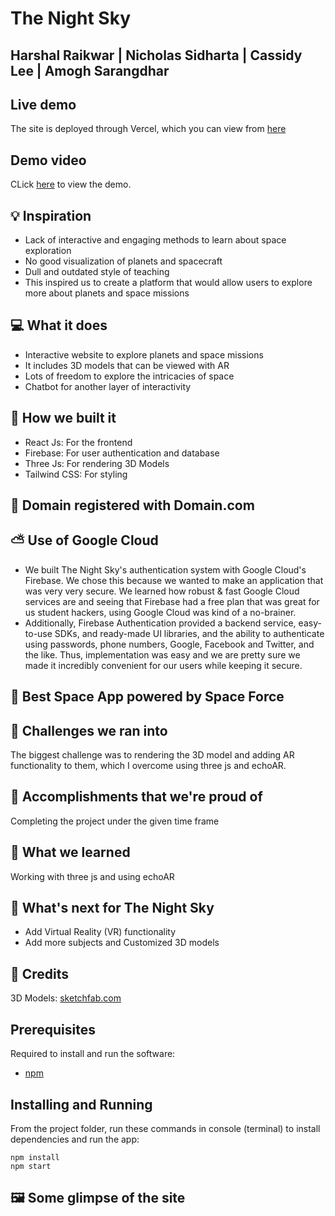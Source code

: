 # The Night Sky
## Harshal Raikwar | Nicholas Sidharta | Cassidy Lee | Amogh Sarangdhar

## Live demo

The site is deployed through Vercel, which you can view from [here](https://the-night-sky.vercel.app/)

## Demo video

CLick [here]() to view the demo.

## 💡 Inspiration
- Lack of interactive and engaging methods to learn about space exploration
- No good visualization of planets and spacecraft
- Dull and outdated style of teaching
- This inspired us to create a platform that would allow users to explore more about planets and space missions

## 💻 What it does
- Interactive website to explore planets and space missions
- It includes 3D models that can be viewed with AR
- Lots of freedom to explore the intricacies of space
- Chatbot for another layer of interactivity


## 🔨 How we built it

- React Js: For the frontend
- Firebase: For user authentication and database
- Three Js: For rendering 3D Models
- Tailwind CSS: For styling

## 📶 Domain registered with Domain.com

## ⛅ Use of Google Cloud

- We built The Night Sky's authentication system with Google Cloud's Firebase. We chose this because we wanted to make an application that was very very secure. We learned how robust & fast Google Cloud services are and seeing that Firebase had a free plan that was great for us student hackers, using Google Cloud was kind of a no-brainer.
- Additionally, Firebase Authentication provided a backend service, easy-to-use SDKs, and ready-made UI libraries, and the ability to authenticate using passwords, phone numbers, Google, Facebook and Twitter, and the like. Thus, implementation was easy and we are pretty sure we made it incredibly convenient for our users while keeping it secure.

## 🌌 Best Space App powered by Space Force

## 🧠 Challenges we ran into

The biggest challenge was to rendering the 3D model and adding AR functionality to them, which I overcome using three js and echoAR.

## 🏅 Accomplishments that we're proud of

Completing the project under the given time frame

## 📖 What we learned

Working with three js and using echoAR

## 🚀 What's next for The Night Sky

- Add Virtual Reality (VR) functionality
- Add more subjects and Customized 3D models

## 🤝 Credits

3D Models: [sketchfab.com](https://sketchfab.com)

## Prerequisites

Required to install and run the software:

- [npm](https://www.npmjs.com/get-npm)

## Installing and Running

From the project folder, run these commands in console (terminal) to install dependencies and run the app:

```
npm install
npm start
```

## 🖼️ Some glimpse of the site
